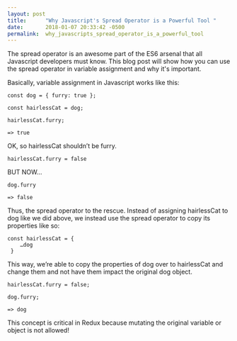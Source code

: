 ```yaml
---
layout: post
title:      "Why Javascript's Spread Operator is a Powerful Tool "
date:       2018-01-07 20:33:42 -0500
permalink:  why_javascripts_spread_operator_is_a_powerful_tool
---
```



The spread operator is an awesome part of the ES6 arsenal that all Javascript developers must know. This blog post will show how you can use the spread operator in variable assignment and why it's important. 

Basically, variable assignment in Javascript works like this:

```
const dog = { furry: true };

const hairlessCat = dog;

hairlessCat.furry;

=> true
```

OK, so hairlessCat shouldn’t be furry.

```
hairlessCat.furry = false
```

BUT NOW…

```
dog.furry

=> false
```

Thus, the spread operator to the rescue. Instead of assigning hairlessCat to dog like we did above, we instead use the spread operator to copy its properties like so:

```
const hairlessCat = {
    …dog
 }
```

This way, we’re able to copy the properties of dog over to hairlessCat and change them and not have them impact the original dog object.

```
hairlessCat.furry = false;

dog.furry;

=> dog
```

This concept is critical in Redux because mutating the original variable or object is not allowed!





